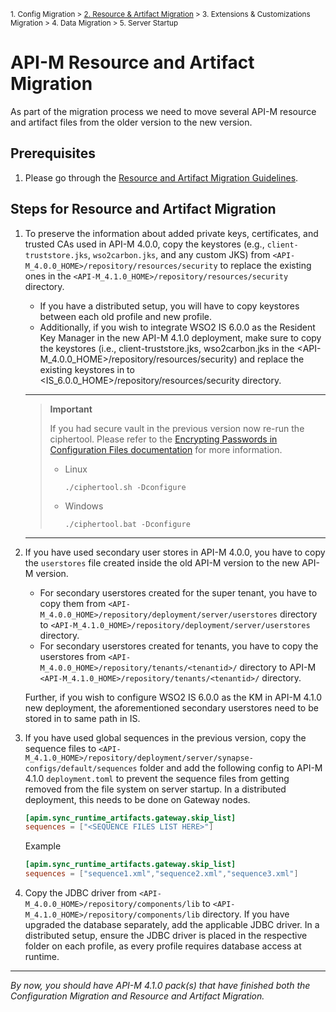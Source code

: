 <small> 1. Config Migration > [2. Resource & Artifact Migration](./resource-and-artifact-migration.md) > 3. Extensions & Customizations Migration > 4. Data Migration > 5. Server Startup </small>

# API-M Resource and Artifact Migration

As part of the migration process we need to move several API-M resource and artifact files from the older version to the new version. 

## Prerequisites

1. Please go through the [Resource and Artifact Migration Guidelines](../../../general-resource-and-artifact-migration.md).

## Steps for Resource and Artifact Migration

1. To preserve the information about added private keys, certificates, and trusted CAs used in API-M 4.0.0, copy the keystores (e.g., `client-truststore.jks`, `wso2carbon.jks`, and any custom JKS) from `<API-M_4.0.0_HOME>/repository/resources/security` to replace the existing ones in the `<API-M_4.1.0_HOME>/repository/resources/security` directory. 

   - If you have a distributed setup, you will have to copy keystores between each old profile and new profile.
   - Additionally, if you wish to integrate WSO2 IS 6.0.0 as the Resident Key Manager in the new API-M 4.1.0 deployment, make sure to copy the keystores (i.e., client-truststore.jks, wso2carbon.jks in the <API-M_4.0.0_HOME>/repository/resources/security) and replace the existing keystores in to <IS_6.0.0_HOME>/repository/resources/security directory.
    ---
    > **Important**
    > 
    > If you had secure vault in the previous version now re-run the ciphertool. Please refer to the [Encrypting Passwords in Configuration Files documentation](https://apim.docs.wso2.com/en/4.1.0/install-and-setup/setup/security/logins-and-passwords/working-with-encrypted-passwords/#encrypting-passwords-in-product-configurations) for more information.
    >  - Linux
    >    ```
    >    ./ciphertool.sh -Dconfigure
    >    ```
    >  - Windows
    >    ```
    >    ./ciphertool.bat -Dconfigure
    >    ```

    ---

2. If you have used secondary user stores in API-M 4.0.0, you have to copy the `userstores` file created inside the old API-M version to the new API-M version.

   - For secondary userstores created for the super tenant, you have to copy them from `<API-M_4.0.0_HOME>/repository/deployment/server/userstores` directory to `<API-M_4.1.0_HOME>/repository/deployment/server/userstores` directory.
   - For secondary userstores created for tenants, you have to copy the userstores from `<API-M_4.0.0_HOME>/repository/tenants/<tenantid>/`  directory to API-M `<API-M_4.1.0_HOME>/repository/tenants/<tenantid>/` directory.

   Further, if you wish to configure WSO2 IS 6.0.0 as the KM in API-M 4.1.0 new deployment, the aforementioned secondary userstores need to be stored in to same path in IS.


3. If you have used global sequences in the previous version, copy the sequence files to `<API-M_4.1.0_HOME>/repository/deployment/server/synapse-configs/default/sequences` folder and add the following config to API-M 4.1.0 `deployment.toml` to prevent the sequence files from getting removed from the file system on server startup. In a distributed deployment, this needs to be done on Gateway nodes.
   
    ```toml
    [apim.sync_runtime_artifacts.gateway.skip_list]
    sequences = ["<SEQUENCE FILES LIST HERE>"]
   ```
   
   Example
   ```toml
   [apim.sync_runtime_artifacts.gateway.skip_list]
   sequences = ["sequence1.xml","sequence2.xml","sequence3.xml"]
    ```

4. Copy the JDBC driver from `<API-M_4.0.0_HOME>/repository/components/lib` to `<API-M_4.1.0_HOME>/repository/components/lib` directory. If you have upgraded the database separately, add the applicable JDBC driver. In a distributed setup, ensure the JDBC driver is placed in the respective folder on each profile, as every profile requires database access at runtime.
   
---
*By now, you should have API-M 4.1.0 pack(s) that have finished both the Configuration Migration and Resource and Artifact Migration.*
